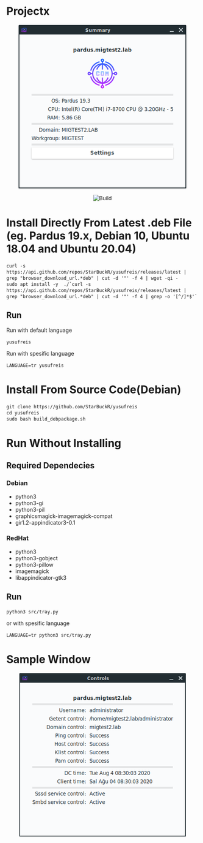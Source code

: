# Projectx
<p align="center">
    <img src="https://raw.githubusercontent.com/StarBuckR/yusufreis/master/screenshots/Summary.png">    
</p>

<p align="center">
 <img alt="Build" src="https://github.com/StarBuckR/yusufreis/workflows/Yusufreis%20CI/badge.svg">
</p>

# Install Directly From Latest .deb File (eg. Pardus 19.x, Debian 10, Ubuntu 18.04 and Ubuntu 20.04)
```
curl -s https://api.github.com/repos/StarBuckR/yusufreis/releases/latest | grep "browser_download_url.*deb" | cut -d '"' -f 4 | wget -qi -
sudo apt install -y  ./`curl -s https://api.github.com/repos/StarBuckR/yusufreis/releases/latest | grep "browser_download_url.*deb" | cut -d '"' -f 4 | grep -o '[^/]*$'`
```
## Run 

Run with default language
```
yusufreis
```

Run with spesific language

```
LANGUAGE=tr yusufreis
```
# Install From Source Code(Debian)
```
git clone https://github.com/StarBuckR/yusufreis
cd yusufreis
sudo bash build_debpackage.sh
```

# Run Without Installing

## Required Dependecies
### Debian
* python3
* python3-gi 
* python3-pil
* graphicsmagick-imagemagick-compat
* gir1.2-appindicator3-0.1

### RedHat
* python3
* python3-gobject
* python3-pillow
* imagemagick
* libappindicator-gtk3

## Run

```
python3 src/tray.py
```

or with spesific language
```
LANGUAGE=tr python3 src/tray.py
```

# Sample Window
<p align="center">
    <img src="https://raw.githubusercontent.com/StarBuckR/yusufreis/master/screenshots/Controls.png">    
</p>
